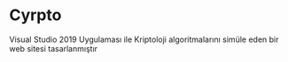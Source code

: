 # Cyrpto

Visual Studio 2019 Uygulaması ile Kriptoloji algoritmalarını simüle eden bir web sitesi tasarlanmıştır
